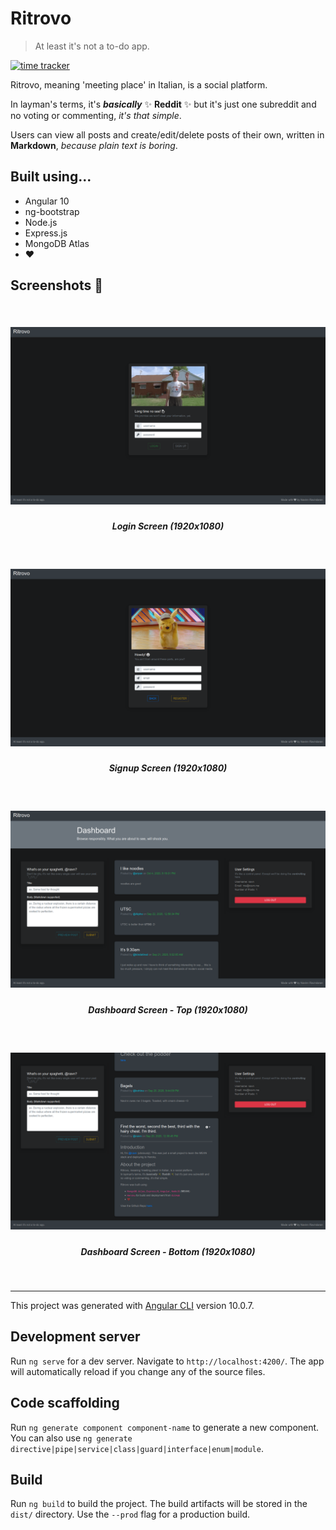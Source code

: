 # Ritrovo
> At least it's not a to-do app.    

[![time tracker](https://wakatime.com/badge/github/navn-r/ritrovo.svg)](https://wakatime.com/badge/github/navn-r/ritrovo)

Ritrovo, meaning 'meeting place' in Italian, is a social platform. 

In layman's terms, it's **_basically_** :sparkles: **Reddit** :sparkles: but it's just one subreddit and no voting or commenting, *it's that simple*.   

Users can view all posts and create/edit/delete posts of their own, written in **Markdown**, *because plain text is boring*.

## Built using...

- Angular 10
- ng-bootstrap
- Node.js
- Express.js
- MongoDB Atlas
- ♥

## Screenshots 📸
<br />

<h5 align="center">
  <img src="docs/screenshots/ritrovo-1.png" />
</h5>
<h5 align="center"> 

 *Login Screen (1920x1080)*  

</h5>
<br />

<h5 align="center">
  <img src="docs/screenshots/ritrovo-2.png" />
</h5>
<h5 align="center"> 

 *Signup Screen (1920x1080)*  

</h5>
<br />

<h5 align="center">
  <img src="docs/screenshots/ritrovo-3.png" />
</h5>
<h5 align="center"> 

 *Dashboard Screen - Top (1920x1080)*  

</h5>
<br />

<h5 align="center">
  <img src="docs/screenshots/ritrovo-4.png" />
</h5>
<h5 align="center"> 

 *Dashboard Screen - Bottom (1920x1080)*  

</h5>
<br />



-------------------------------------------------------------------------------------------

This project was generated with [Angular CLI](https://github.com/angular/angular-cli) version 10.0.7.

## Development server

Run `ng serve` for a dev server. Navigate to `http://localhost:4200/`. The app will automatically reload if you change any of the source files.

## Code scaffolding

Run `ng generate component component-name` to generate a new component. You can also use `ng generate directive|pipe|service|class|guard|interface|enum|module`.

## Build

Run `ng build` to build the project. The build artifacts will be stored in the `dist/` directory. Use the `--prod` flag for a production build.